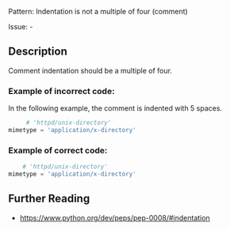 Pattern: Indentation is not a multiple of four (comment)

Issue: -

## Description

Comment indentation should be a multiple of four.

### Example of **incorrect** code:

In the following example, the comment is indented with 5 spaces.

```python
     # 'httpd/unix-directory'
mimetype = 'application/x-directory'
```

### Example of **correct** code:

```python
    # 'httpd/unix-directory'
mimetype = 'application/x-directory'
```

## Further Reading

* https://www.python.org/dev/peps/pep-0008/#indentation